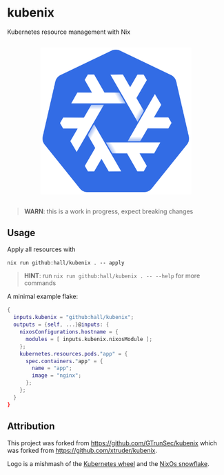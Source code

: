 # kubenix

Kubernetes resource management with Nix

<p align="center" style="margin: 2em auto;">
  <img src="./docs/logo.svg" alt="nixos logo in kubernetes blue" width="350"/>
</p>

> **WARN**: this is a work in progress, expect breaking changes

## Usage

Apply all resources with

    nix run github:hall/kubenix . -- apply

> **HINT**: run `nix run github:hall/kubenix . -- --help` for more commands

A minimal example flake:

```nix
{
  inputs.kubenix = "github:hall/kubenix";
  outputs = {self, ...}@inputs: {
    nixosConfigurations.hostname = {
      modules = [ inputs.kubenix.nixosModule ];
    };
    kubernetes.resources.pods."app" = {
      spec.containers."app" = {
        name = "app";
        image = "nginx";
      };
    };
  }
}
```

<!-- A more complete example config:

```nix
{
  kubernetes = {
    context = "default";
    resources = {};
    helm = {
      releases = {};
    };
  }
}
``` -->

## Attribution

This project was forked from https://github.com/GTrunSec/kubenix which was forked from https://github.com/xtruder/kubenix.

Logo is a mishmash of the [Kubernetes wheel](https://github.com/kubernetes/kubernetes/blob/master/logo/logo.svg) and the [NixOs snowflake](https://github.com/NixOS/nixos-artwork/blob/master/logo/white.svg).
